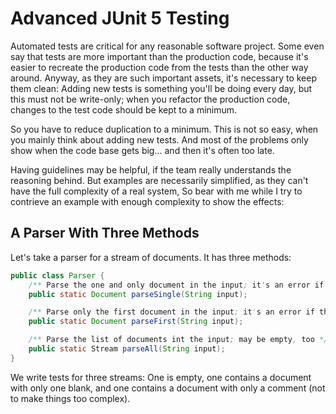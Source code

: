 # Advanced JUnit 5 Testing

Automated tests are critical for any reasonable software project.
Some even say that tests are more important than the production code,
because it's easier to recreate the production code from the tests than the other way around.
Anyway, as they are such important assets, it's necessary to keep them clean:
Adding new tests is something you'll be doing every day, but this must not be write-only;
when you refactor the production code, changes to the test code should be kept to a minimum.

So you have to reduce duplication to a minimum.
This is not so easy, when you mainly think about adding new tests.
And most of the problems only show when the code base gets big... and then it's often too late.

Having guidelines may be helpful, if the team really understands the reasoning behind.
But examples are necessarily simplified, as they can't have the full complexity of a real system,
So bear with me while I try to contrieve an example with enough complexity to show the effects:

## A Parser With Three Methods

Let's take a parser for a stream of documents. It has three methods:

```java
public class Parser {
    /** Parse the one and only document in the input; it's an error if there are more */
    public static Document parseSingle(String input);

    /** Parse only the first document in the input; it's an error if there is none */
    public static Document parseFirst(String input);

    /** Parse the list of documents int the input; may be empty, too */
    public static Stream parseAll(String input);
}
```

We write tests for three streams: One is empty, one contains a document with only one blank,
and one contains a document with only a comment (not to make things too complex).

